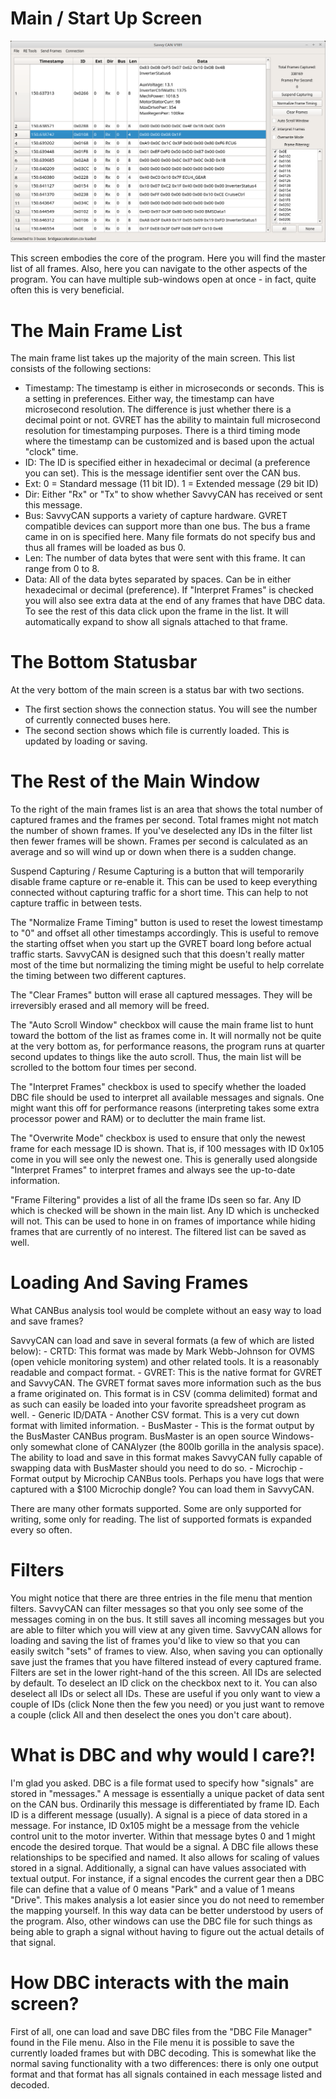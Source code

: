Main / Start Up Screen
======================

![Main Window](./images/MainScreen.png)

This screen embodies the core of the program. Here you will find the master list of all frames. Also, here you can navigate to the other aspects
of the program. You can have multiple sub-windows open at once - in fact, quite often this is very beneficial.


The Main Frame List
====================

The main frame list takes up the majority of the main screen. This list consists of the following sections:

- Timestamp: The timestamp is either in microseconds or seconds. This is a setting in preferences. Either way, the timestamp can have
  microsecond resolution. The difference is just whether there is a decimal point or not. GVRET has the ability to maintain full microsecond
  resolution for timestamping purposes. There is a third timing mode where the timestamp can be customized and is based upon the actual "clock" time.
- ID: The ID is specified either in hexadecimal or decimal (a preference you can set). This is the message identifier sent over the CAN bus.
- Ext: 0 = Standard message (11 bit ID). 1 = Extended message (29 bit ID)
- Dir: Either "Rx" or "Tx" to show whether SavvyCAN has received or sent this message.
- Bus: SavvyCAN supports a variety of capture hardware. GVRET compatible devices can support more than one bus. The bus a frame came in on
  is specified here. Many file formats do not specify bus and thus all frames will be loaded as bus 0.
- Len: The number of data bytes that were sent with this frame. It can range from 0 to 8.
- Data: All of the data bytes separated by spaces. Can be in either hexadecimal or decimal (preference). If "Interpret Frames" is checked you will
  also see extra data at the end of any frames that have DBC data. To see the rest of this data click upon the frame in the list. It will
  automatically expand to show all signals attached to that frame.


The Bottom Statusbar
====================

At the very bottom of the main screen is a status bar with two sections. 

* The first section shows the connection status. You will see the number of currently connected buses here.
* The second section shows which file is currently loaded. This is updated by loading or saving.


The Rest of the Main Window
===========================

To the right of the main frames list is an area that shows the total number of captured frames and the frames per second. Total frames might not match
the number of shown frames. If you've deselected any IDs in the filter list then fewer frames will be shown. Frames per second is calculated as
an average and so will wind up or down when there is a sudden change.

Suspend Capturing / Resume Capturing is a button that will temporarily disable frame capture or re-enable it. This can be used to keep everything
connected without capturing traffic for a short time. This can help to not capture traffic in between tests.

The "Normalize Frame Timing" button is used to reset the lowest timestamp to "0" and offset all other timestamps accordingly. This is useful to
remove the starting offset when you start up the GVRET board long before actual traffic starts. SavvyCAN is designed such that this doesn't really matter
most of the time but normalizing the timing might be useful to help correlate the timing between two different captures.

The "Clear Frames" button will erase all captured messages. They will be irreversibly erased and all memory will be freed.

The "Auto Scroll Window" checkbox will cause the main frame list to hunt toward the bottom of the list as frames come in. It will normally not be quite
at the very bottom as, for performance reasons, the program runs at quarter second updates to things like the auto scroll. Thus, the main list will be
scrolled to the bottom four times per second.

The "Interpret Frames" checkbox is used to specify whether the loaded DBC file should be used to interpret all available messages and signals. One might want
this off for performance reasons (interpreting takes some extra processor power and RAM) or to declutter the main frame list.

The "Overwrite Mode" checkbox is used to ensure that only the newest frame for each message ID is shown. That is, if 100 messages with ID 0x105 come in you
will see only the newest one. This is generally used alongside "Interpret Frames" to interpret frames and always see the up-to-date information.

"Frame Filtering" provides a list of all the frame IDs seen so far. Any ID which is checked will be shown in the main list. Any ID which is unchecked will not.
This can be used to hone in on frames of importance while hiding frames that are currently of no interest. The filtered list can be saved as well.


Loading And Saving Frames
=========================

What CANBus analysis tool would be complete without an easy way to load and save frames? 

SavvyCAN can load and save in several formats (a few of which are listed below):
	- CRTD: This format was made by Mark Webb-Johnson for OVMS (open vehicle monitoring system) and other related tools. It is a reasonably 
	  readable and compact format.
	- GVRET: This is the native format for GVRET and SavvyCAN. The GVRET format saves more information such as the bus a frame originated on. This format is in CSV 
	  (comma delimited) format and as such can easily be loaded into your favorite spreadsheet program as well.
	- Generic ID/DATA - Another CSV format. This is a very cut down format with limited information.
	- BusMaster - This is the format output by the BusMaster CANBus program. BusMaster is an open source Windows-only somewhat clone 
	  of CANAlyzer (the 800lb gorilla in the analysis space). The ability to load and save in this format makes SavvyCAN fully capable 
	  of swapping data with BusMaster should you need to do so.
	- Microchip - Format output by Microchip CANBus tools. Perhaps you have logs that were captured with a $100 Microchip dongle? You can load them in SavvyCAN.

There are many other formats supported. Some are only supported for writing, some only for reading. The list of supported formats is expanded every so often.


Filters
========

You might notice that there are three entries in the file menu that mention filters. SavvyCAN can filter messages so that you only see some 
of the messages coming in on the bus. It still saves all incoming messages but you are able to filter which you will view at any given time. 
SavvyCAN allows for loading and saving the list of frames you'd like to view so that you can easily switch "sets" of frames to view. Also,
when saving you can optionally save just the frames that you have filtered instead of every captured frame. Filters are set in the lower
right-hand of the this screen. All IDs are selected by default. To deselect an ID click on the checkbox next to it. You can also deselect
all IDs or select all IDs. These are useful if you only want to view a couple of IDs (click None then the few you need) or you just want
to remove a couple (click All and then deselect the ones you don't care about).



What is DBC and why would I care?!
==================================
	
I'm glad you asked. DBC is a file format used to specify how "signals" are stored in "messages." A message is essentially a unique 
packet of data sent on the CAN bus. Ordinarily this message is differentiated by frame ID. Each ID is a different message (usually).
A signal is a piece of data stored in a message. For instance, ID 0x105 might be a message from the vehicle control unit to the motor
inverter. Within that message bytes 0 and 1 might encode the desired torque. That would be a signal. A DBC file allows these relationships
to be specified and named. It also allows for scaling of values stored in a signal. Additionally, a signal can have values associated with
textual output. For instance, if a signal encodes the current gear then a DBC file can define that a value of 0 means "Park" and a value
of 1 means "Drive". This makes analysis a lot easier since you do not need to remember the mapping yourself. In this way data can be better
understood by users of the program. Also, other windows can use the DBC file for such things as being able to graph a signal without having
to figure out the actual details of that signal.


How DBC interacts with the main screen?
=======================================
	
First of all, one can load and save DBC files from the "DBC File Manager" found in the File menu. Also in the File menu it is possible to save the currently
loaded frames but with DBC decoding. This is somewhat like the normal saving functionality with a two differences: there is only one output format
and that format has all signals contained in each message listed and decoded.
